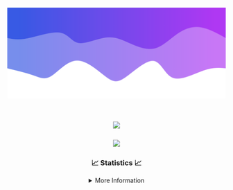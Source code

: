 ![Header](./IMG_4001.png)
<div align="center">

<h1 align="center">
  <a href="https://git.io/typing-svg">
    <img src="https://readme-typing-svg.herokuapp.com/?lines=Welcome+to+my+profile!+👋;JavaScript+developer.;&center=true&size=25">
  </a>
</h1>

<p align="center">
  <img src="https://lanyard.cnrad.dev/api/624702585596805130" />
</p>

### 📈 Statistics 📈
<details>
    <summary>More Information</summary>
    <br/>

<!--START_SECTION:waka-->
![Code Time](http://img.shields.io/badge/Code%20Time-171%20hrs%2011%20mins-blue)

![Profile Views](http://img.shields.io/badge/Profile%20Views-0-blue)

**🐱 My GitHub Data** 

> 📦 2.5 kB Used in GitHub's Storage 
 > 
> 🏆 3 Contributions in the Year 2024
 > 
> 🚫 Not Opted to Hire
 > 
> 📜 5 Public Repositories 
 > 
> 🔑 1 Private Repositories 
 > 
**I'm an Early 🐤** 

```text
🌞 Morning                365 commits         ███████░░░░░░░░░░░░░░░░░░   29.27 % 
🌆 Daytime                431 commits         █████████░░░░░░░░░░░░░░░░   34.56 % 
🌃 Evening                408 commits         ████████░░░░░░░░░░░░░░░░░   32.72 % 
🌙 Night                  43 commits          █░░░░░░░░░░░░░░░░░░░░░░░░   03.45 % 
```
📅 **I'm Most Productive on Wednesday** 

```text
Monday                   152 commits         ███░░░░░░░░░░░░░░░░░░░░░░   12.19 % 
Tuesday                  163 commits         ███░░░░░░░░░░░░░░░░░░░░░░   13.07 % 
Wednesday                298 commits         ██████░░░░░░░░░░░░░░░░░░░   23.90 % 
Thursday                 262 commits         █████░░░░░░░░░░░░░░░░░░░░   21.01 % 
Friday                   141 commits         ███░░░░░░░░░░░░░░░░░░░░░░   11.31 % 
Saturday                 107 commits         ██░░░░░░░░░░░░░░░░░░░░░░░   08.58 % 
Sunday                   124 commits         ██░░░░░░░░░░░░░░░░░░░░░░░   09.94 % 
```


📊 **This Week I Spent My Time On** 

```text
🕑︎ Time Zone: America/New_York

💬 Programming Languages: 
Java                     18 hrs 44 mins      ████████████████████░░░░░   81.95 % 
Kotlin                   2 hrs 18 mins       ███░░░░░░░░░░░░░░░░░░░░░░   10.10 % 
XML                      1 hr 39 mins        ██░░░░░░░░░░░░░░░░░░░░░░░   07.26 % 
YAML                     7 mins              ░░░░░░░░░░░░░░░░░░░░░░░░░   00.54 % 
HTML                     0 secs              ░░░░░░░░░░░░░░░░░░░░░░░░░   00.07 % 

🔥 Editors: 
IntelliJ                 22 hrs 51 mins      █████████████████████████   100.00 % 

🐱‍💻 Projects: 
hcf                      11 hrs              ████████████░░░░░░░░░░░░░   48.13 % 
Mercury                  6 hrs 33 mins       ███████░░░░░░░░░░░░░░░░░░   28.67 % 
Sodium                   2 hrs 26 mins       ███░░░░░░░░░░░░░░░░░░░░░░   10.66 % 
shard                    2 hrs 13 mins       ██░░░░░░░░░░░░░░░░░░░░░░░   09.70 % 
Carbon                   15 mins             ░░░░░░░░░░░░░░░░░░░░░░░░░   01.15 % 

💻 Operating System: 
Windows                  22 hrs 51 mins      █████████████████████████   100.00 % 
```

**I Mostly Code in Java** 

```text
Java                     24 repos            ██████████████████████░░░   88.89 % 
JavaScript               2 repos             ██░░░░░░░░░░░░░░░░░░░░░░░   07.41 % 
C++                      1 repo              █░░░░░░░░░░░░░░░░░░░░░░░░   03.70 % 
```



**Timeline**

![Lines of Code chart](https://raw.githubusercontent.com/DevDipin/DevDipin/main/assets/bar_graph.png)


 Last Updated on 21/03/2024 20:10:59 UTC
<!--END_SECTION:waka-->

![Footer](./IMG_4002.png)